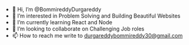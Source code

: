 - 👋 Hi, I’m @BommireddyDurgareddy
- 👀 I’m interested in Problem Solving and Building Beautiful Websites
- 🌱 I’m currently learning React and Node
- 💞️ I’m looking to collaborate on Challenging Job roles
- 📫 How to reach me write to durgareddybommireddy30@gmail.com

<!---
BommireddyDurgareddy/BommireddyDurgareddy is a ✨ special ✨ repository because its `README.md` (this file) appears on your GitHub profile.
You can click the Preview link to take a look at your changes.
--->
